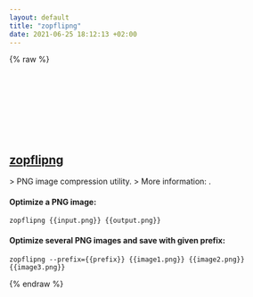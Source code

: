 ```yaml
---
layout: default
title: "zopflipng"
date: 2021-06-25 18:12:13 +02:00
---
```

{% raw %}
<h2 id="zopflipng">
  <a href="/en/common/zopflipng.html">zopflipng</a> <a href="#zopflipng"><svg class="icon">
    <use href="/assets/images/unicode_sprite.svg#link" />
  </svg></a>
</h2>
> PNG image compression utility.
> More information: <https://github.com/google/zopfli>.

#### Optimize a PNG image:
```shell
zopflipng {{input.png}} {{output.png}}
```
#### Optimize several PNG images and save with given prefix:
```shell
zopflipng --prefix={{prefix}} {{image1.png}} {{image2.png}} {{image3.png}}
```
{% endraw %}